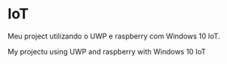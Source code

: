 # IoT
Meu project utilizando o UWP e raspberry com Windows 10 IoT.

My projectu using UWP and raspberry with Windows 10 IoT
